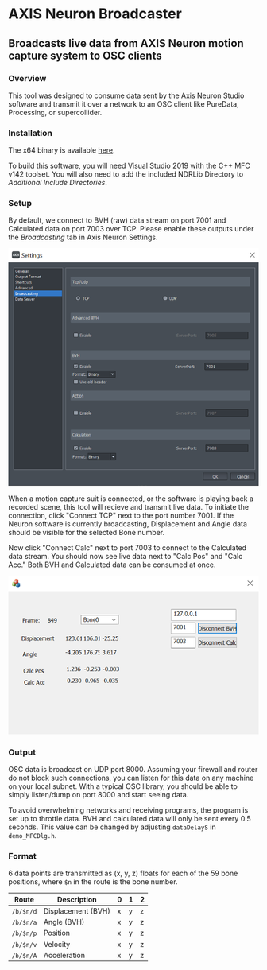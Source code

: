 # AXIS Neuron Broadcaster

## Broadcasts live data from AXIS Neuron motion capture system to OSC clients

### Overview

This tool was designed to consume data sent by the Axis Neuron Studio software and transmit it over a network to an OSC client like PureData, Processing, or supercollider.

### Installation

The x64 binary is available [here](https://github.com/ucladmafablab/axis_neuron_broadcaster/archive/0.1.1.zip).

To build this software, you will need Visual Studio 2019 with the C++ MFC v142 toolset. You will also need to add the included NDRLib Directory to *Additional Include Directories*.

### Setup

By default, we connect to BVH (raw) data stream on port 7001 and Calculated data on port 7003 over TCP. Please enable these outputs under the *Broadcasting* tab in Axis Neuron Settings.

![AXIS Neuron Settings](/doc/axis_settings.png)

When a motion capture suit is connected, or the software is playing back a recorded scene, this tool will recieve and transmit live data. To initiate the connection, click "Connect TCP" next to the port number 7001. If the Neuron software is currently broadcasting, Displacement and Angle data should be visible for the selected Bone number.

Now click "Connect Calc" next to port 7003 to connect to the Calculated data stream. You should now see live data next to "Calc Pos" and "Calc Acc." Both BVH and Calculated data can be consumed at once.

![Broadcaster Dialog](/doc/broadcaster_dialog.png)

### Output

OSC data is broadcast on UDP port 8000. Assuming your firewall and router do not block such connections, you can listen for this data on any machine on your local subnet. With a typical OSC library, you should be able to simply listen/dump on port 8000 and start seeing data.

To avoid overwhelming networks and receiving programs, the program is set up to throttle data. BVH and calculated data will only be sent every 0.5 seconds. This value can be changed by adjusting `dataDelayS` in `demo_MFCDlg.h`.

### Format

6 data points are transmitted as (x, y, z) floats for each of the 59 bone positions, where `$n` in the route is the bone number.

| Route | Description | 0 | 1 | 2 |
| ----- | ----------- | - | - | - |
| `/b/$n/d` | Displacement (BVH) | x | y | z |
| `/b/$n/a` | Angle (BVH) | x | y | z |
| `/b/$n/p` | Position | x | y | z |
| `/b/$n/v` | Velocity | x | y | z |
| `/b/$n/A` | Acceleration | x | y | z |

